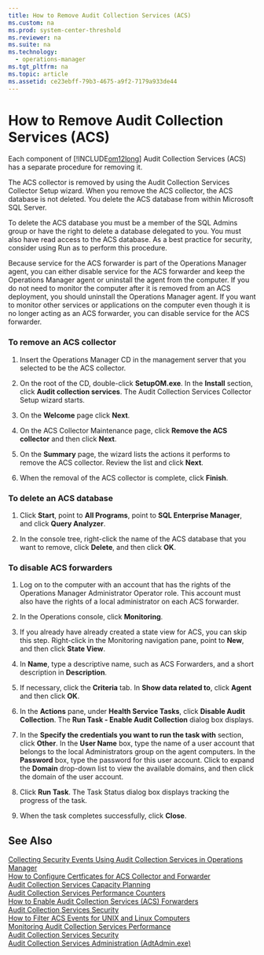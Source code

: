 ```yaml
---
title: How to Remove Audit Collection Services (ACS)
ms.custom: na
ms.prod: system-center-threshold
ms.reviewer: na
ms.suite: na
ms.technology: 
  - operations-manager
ms.tgt_pltfrm: na
ms.topic: article
ms.assetid: ce23ebff-79b3-4675-a9f2-7179a933de44
---
```

# How to Remove Audit Collection Services (ACS)
Each component of [!INCLUDE[om12long](../../om/manage/includes/om12long_md.md)] Audit Collection Services \(ACS\) has a separate procedure for removing it.  
  
The ACS collector is removed by using the Audit Collection Services Collector Setup wizard. When you remove the ACS collector, the ACS database is not deleted. You delete the ACS database from within Microsoft SQL Server.  
  
To delete the ACS database you must be a member of the SQL Admins group or have the right to delete a database delegated to you. You must also have read access to the ACS database. As a best practice for security, consider using Run as to perform this procedure.  
  
Because service for the ACS forwarder is part of the Operations Manager agent, you can either disable service for the ACS forwarder and keep the Operations Manager agent or uninstall the agent from the computer. If you do not need to monitor the computer after it is removed from an ACS deployment, you should uninstall the Operations Manager agent. If you want to monitor other services or applications on the computer even though it is no longer acting as an ACS forwarder, you can disable service for the ACS forwarder.  
  
### To remove an ACS collector  
  
1.  Insert the Operations Manager CD in the management server that you selected to be the ACS collector.  
  
2.  On the root of the CD, double\-click **SetupOM.exe**. In the **Install** section, click **Audit collection services**. The Audit Collection Services Collector Setup wizard starts.  
  
3.  On the **Welcome** page click **Next**.  
  
4.  On the ACS Collector Maintenance page, click **Remove the ACS collector** and then click **Next**.  
  
5.  On the **Summary** page, the wizard lists the actions it performs to remove the ACS collector. Review the list and click **Next**.  
  
6.  When the removal of the ACS collector is complete, click **Finish**.  
  
### To delete an ACS database  
  
1.  Click **Start**, point to **All Programs**, point to **SQL Enterprise Manager**, and click **Query Analyzer**.  
  
2.  In the console tree, right\-click the name of the ACS database that you want to remove, click **Delete**, and then click **OK**.  
  
### To disable ACS forwarders  
  
1.  Log on to the computer with an account that has the rights of the Operations Manager Administrator Operator role. This account must also have the rights of a local administrator on each ACS forwarder.  
  
2.  In the Operations console, click **Monitoring**.  
  
3.  If you already have already created a state view for ACS, you can skip this step. Right\-click in the Monitoring navigation pane, point to **New**, and then click **State View**.  
  
4.  In **Name**, type a descriptive name, such as ACS Forwarders, and a short description in **Description**.  
  
5.  If necessary, click the **Criteria** tab. In **Show data related to**, click **Agent** and then click **OK**.  
  
6.  In the **Actions** pane, under **Health Service Tasks**, click **Disable Audit Collection**. The **Run Task \- Enable Audit Collection** dialog box displays.  
  
7.  In the **Specify the credentials you want to run the task with** section, click **Other**. In the **User Name** box, type the name of a user account that belongs to the local Administrators group on the agent computers. In the **Password** box, type the password for this user account. Click to expand the **Domain** drop\-down list to view the available domains, and then click the domain of the user account.  
  
8.  Click **Run Task**. The Task Status dialog box displays tracking the progress of the task.  
  
9. When the task completes successfully, click **Close**.  
  
## See Also  
[Collecting Security Events Using Audit Collection Services in Operations Manager](../../om/manage/Collecting-Security-Events-Using-Audit-Collection-Services-in-Operations-Manager.md)  
[How to Configure Certficates for ACS Collector and Forwarder](../../om/manage/How-to-Configure-Certficates-for-ACS-Collector-and-Forwarder.md)  
[Audit Collection Services Capacity Planning](../../om/manage/Audit-Collection-Services-Capacity-Planning.md)  
[Audit Collection Services Performance Counters](../../om/manage/Audit-Collection-Services-Performance-Counters.md)  
[How to Enable Audit Collection Services &#40;ACS&#41; Forwarders](../../om/manage/How-to-Enable-Audit-Collection-Services--ACS--Forwarders.md)  
[Audit Collection Services Security](../../om/manage/Audit-Collection-Services-Security.md)  
[How to Filter ACS Events for UNIX and Linux Computers](../../om/manage/How-to-Filter-ACS-Events-for-UNIX-and-Linux-Computers.md)  
[Monitoring Audit Collection Services Performance](../../om/manage/Monitoring-Audit-Collection-Services-Performance.md)  
[Audit Collection Services Security](../../om/manage/Audit-Collection-Services-Security.md)  
[Audit Collection Services Administration &#40;AdtAdmin.exe&#41;](../../om/manage/Audit-Collection-Services-Administration--AdtAdmin.exe-.md)  
  
